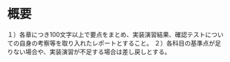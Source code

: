 # 概要

１）各章につき100文字以上で要点をまとめ、実装演習結果、確認テストについての自身の考察等を取り入れたレポートとすること。
２）各科目の基準点が足りない場合や、実装演習が不足する場合は差し戻しとする。
